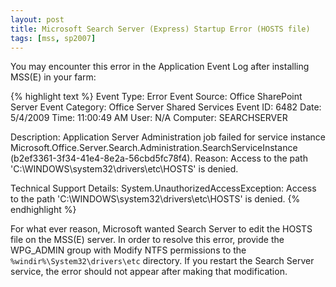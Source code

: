 ```yaml
---
layout: post
title: Microsoft Search Server (Express) Startup Error (HOSTS file)
tags: [mss, sp2007]
---
```


You may encounter this error in the Application Event Log after installing MSS(E) in your farm:

{% highlight text %}
Event Type:        Error
Event Source:    Office SharePoint Server
Event Category:                Office Server Shared Services
Event ID:              6482
Date:                     5/4/2009
Time:                     11:00:49 AM
User:                     N/A
Computer:          SEARCHSERVER

Description:
Application Server Administration job failed for service instance Microsoft.Office.Server.Search.Administration.SearchServiceInstance (b2ef3361-3f34-41e4-8e2a-56cbd5fc78f4).
Reason: Access to the path 'C:\WINDOWS\system32\drivers\etc\HOSTS' is denied.

Technical Support Details:
System.UnauthorizedAccessException: Access to the path 'C:\WINDOWS\system32\drivers\etc\HOSTS' is denied.
{% endhighlight %}

For what ever reason, Microsoft wanted Search Server to edit the HOSTS file on the MSS(E) server.  In order to resolve this error, provide the WPG_ADMIN group with Modify NTFS permissions to the `%windir%\System32\drivers\etc` directory.  If you restart the Search Server service, the error should not appear after making that modification.
